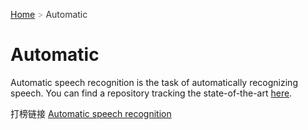 <font>[Home](../README.md)</font><font color="#A0A2AD">&nbsp;&gt;&nbsp;</font><font color="#333">Automatic</font>


# Automatic
Automatic speech recognition is the task of automatically recognizing speech. You
can find a repository tracking the state-of-the-art [here](https://github.com/syhw/wer_are_we).

打榜链接 [Automatic speech recognition <i class="iconfont icon-link"></i>](http://www.baidu.com)

